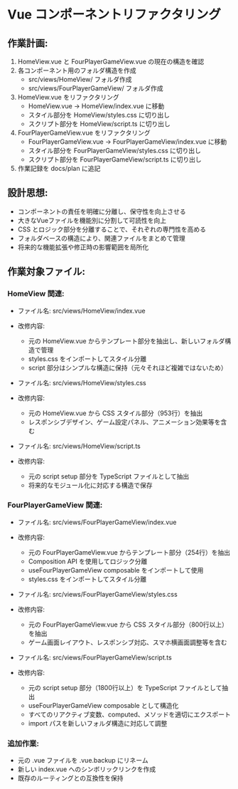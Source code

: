 # Vue コンポーネントリファクタリング

## 作業計画:
1. HomeView.vue と FourPlayerGameView.vue の現在の構造を確認
2. 各コンポーネント用のフォルダ構造を作成
   - src/views/HomeView/ フォルダ作成
   - src/views/FourPlayerGameView/ フォルダ作成
3. HomeView.vue をリファクタリング
   - HomeView.vue → HomeView/index.vue に移動
   - スタイル部分を HomeView/styles.css に切り出し
   - スクリプト部分を HomeView/script.ts に切り出し
4. FourPlayerGameView.vue をリファクタリング
   - FourPlayerGameView.vue → FourPlayerGameView/index.vue に移動
   - スタイル部分を FourPlayerGameView/styles.css に切り出し
   - スクリプト部分を FourPlayerGameView/script.ts に切り出し
5. 作業記録を docs/plan に追記

## 設計思想:
- コンポーネントの責任を明確に分離し、保守性を向上させる
- 大きなVueファイルを機能別に分割して可読性を向上
- CSS とロジック部分を分離することで、それぞれの専門性を高める
- フォルダベースの構造により、関連ファイルをまとめて管理
- 将来的な機能拡張や修正時の影響範囲を局所化

## 作業対象ファイル:

### HomeView 関連:
- ファイル名: src/views/HomeView/index.vue
- 改修内容: 
  - 元の HomeView.vue からテンプレート部分を抽出し、新しいフォルダ構造で管理
  - styles.css をインポートしてスタイル分離
  - script 部分はシンプルな構造に保持（元々それほど複雑ではないため）

- ファイル名: src/views/HomeView/styles.css
- 改修内容: 
  - 元の HomeView.vue から CSS スタイル部分（953行）を抽出
  - レスポンシブデザイン、ゲーム設定パネル、アニメーション効果等を含む

- ファイル名: src/views/HomeView/script.ts
- 改修内容: 
  - 元の script setup 部分を TypeScript ファイルとして抽出
  - 将来的なモジュール化に対応する構造で保存

### FourPlayerGameView 関連:
- ファイル名: src/views/FourPlayerGameView/index.vue
- 改修内容: 
  - 元の FourPlayerGameView.vue からテンプレート部分（254行）を抽出
  - Composition API を使用してロジック分離
  - useFourPlayerGameView composable をインポートして使用
  - styles.css をインポートしてスタイル分離

- ファイル名: src/views/FourPlayerGameView/styles.css
- 改修内容: 
  - 元の FourPlayerGameView.vue から CSS スタイル部分（800行以上）を抽出
  - ゲーム画面レイアウト、レスポンシブ対応、スマホ横画面調整等を含む

- ファイル名: src/views/FourPlayerGameView/script.ts
- 改修内容: 
  - 元の script setup 部分（1800行以上）を TypeScript ファイルとして抽出
  - useFourPlayerGameView composable として構造化
  - すべてのリアクティブ変数、computed、メソッドを適切にエクスポート
  - import パスを新しいフォルダ構造に対応して調整

### 追加作業:
- 元の .vue ファイルを .vue.backup にリネーム
- 新しい index.vue へのシンボリックリンクを作成
- 既存のルーティングとの互換性を保持
